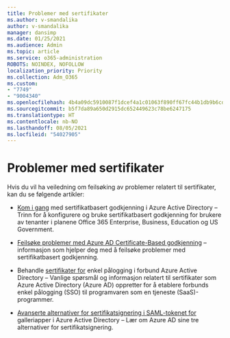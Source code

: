 ```yaml
---
title: Problemer med sertifikater
ms.author: v-smandalika
author: v-smandalika
manager: dansimp
ms.date: 01/25/2021
ms.audience: Admin
ms.topic: article
ms.service: o365-administration
ROBOTS: NOINDEX, NOFOLLOW
localization_priority: Priority
ms.collection: Adm_O365
ms.custom:
- "7749"
- "9004340"
ms.openlocfilehash: 4b4a09dc5910087f1dcef4a1c01063f890ff67fc44b1db9b6cdf1391a05530c0
ms.sourcegitcommit: b5f7da89a650d2915dc652449623c78be6247175
ms.translationtype: HT
ms.contentlocale: nb-NO
ms.lasthandoff: 08/05/2021
ms.locfileid: "54027905"
---
```

# <a name="issues-with-certificates"></a>Problemer med sertifikater

Hvis du vil ha veiledning om feilsøking av problemer relatert til sertifikater, kan du se følgende artikler:

- [Kom i gang](https://docs.microsoft.com/azure/active-directory/authentication/active-directory-certificate-based-authentication-get-started) med sertifikatbasert godkjenning i Azure Active Directory – Trinn for å konfigurere og bruke sertifikatbasert godkjenning for brukere av tenanter i planene Office 365 Enterprise, Business, Education og US Government.

- [Feilsøke problemer med Azure AD Certificate-Based godkjenning](https://docs.microsoft.com/troubleshoot/azure/active-directory/certificate-based-authenticate-issue)  – informasjon som hjelper deg med å feilsøke problemer med sertifikatbasert godkjenning.

- Behandle [sertifikater for](https://docs.microsoft.com/azure/active-directory/manage-apps/manage-certificates-for-federated-single-sign-on) enkel pålogging i forbund Azure Active Directory – Vanlige spørsmål og informasjon relatert til sertifikater som Azure Active Directory (Azure AD) oppretter for å etablere forbunds enkel pålogging (SSO) til programvaren som en tjeneste (SaaS)-programmer.

- [Avanserte alternativer for sertifikatsignering i SAML-tokenet for](https://docs.microsoft.com/azure/active-directory/manage-apps/certificate-signing-options) galleriapper i Azure Active Directory – Lær om Azure AD sine tre alternativer for sertifikatsignering.
